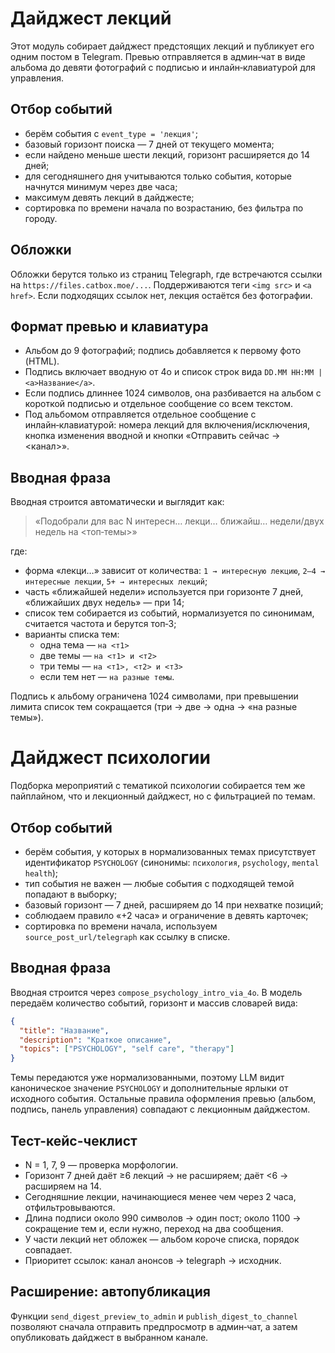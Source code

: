# Дайджест лекций

Этот модуль собирает дайджест предстоящих лекций и публикует его одним постом в Telegram.
Превью отправляется в админ‑чат в виде альбома до девяти фотографий с подписью и
инлайн‑клавиатурой для управления.

## Отбор событий

* берём события с `event_type = 'лекция'`;
* базовый горизонт поиска — 7 дней от текущего момента;
* если найдено меньше шести лекций, горизонт расширяется до 14 дней;
* для сегодняшнего дня учитываются только события, которые начнутся минимум через две часа;
* максимум девять лекций в дайджесте;
* сортировка по времени начала по возрастанию, без фильтра по городу.

## Обложки

Обложки берутся только из страниц Telegraph, где встречаются ссылки на
``https://files.catbox.moe/...``. Поддерживаются теги ``<img src>`` и
``<a href>``. Если подходящих ссылок нет, лекция остаётся без фотографии.

## Формат превью и клавиатура

* Альбом до 9 фотографий; подпись добавляется к первому фото (HTML).
* Подпись включает вводную от 4o и список строк вида ``DD.MM HH:MM | <a>Название</a>``.
* Если подпись длиннее 1024 символов, она разбивается на альбом с короткой
  подписью и отдельное сообщение со всем текстом.
* Под альбомом отправляется отдельное сообщение с инлайн‑клавиатурой:
  номера лекций для включения/исключения, кнопка изменения вводной и кнопки
  «Отправить сейчас → <канал>».

## Вводная фраза

Вводная строится автоматически и выглядит как:

> «Подобрали для вас N интересн… лекци… ближайш… недели/двух недель на <топ‑темы>»

где:

* форма «лекци…» зависит от количества: `1 → интересную лекцию`, `2–4 → интересные лекции`, `5+ → интересных лекций`;
* часть «ближайшей недели» используется при горизонте 7 дней, «ближайших двух недель» — при 14;
* список тем собирается из событий, нормализуется по синонимам, считается частота и берутся топ‑3;
* варианты списка тем:
  * одна тема — `на <т1>`
  * две темы — `на <т1> и <т2>`
  * три темы — `на <т1>, <т2> и <т3>`
  * если тем нет — `на разные темы`.

Подпись к альбому ограничена 1024 символами, при превышении лимита список тем сокращается (три → две → одна → «на разные темы»).

# Дайджест психологии

Подборка мероприятий с тематикой психологии собирается тем же пайплайном, что и лекционный дайджест, но с фильтрацией по темам.

## Отбор событий

* берём события, у которых в нормализованных темах присутствует идентификатор `PSYCHOLOGY` (синонимы: `психология`, `psychology`, `mental health`);
* тип события не важен — любые события с подходящей темой попадают в выборку;
* базовый горизонт — 7 дней, расширяем до 14 при нехватке позиций;
* соблюдаем правило «+2 часа» и ограничение в девять карточек;
* сортировка по времени начала, используем `source_post_url/telegraph` как ссылку в списке.

## Вводная фраза

Вводная строится через `compose_psychology_intro_via_4o`. В модель передаём количество событий, горизонт и массив словарей вида:

```json
{
  "title": "Название",
  "description": "Краткое описание",
  "topics": ["PSYCHOLOGY", "self care", "therapy"]
}
```

Темы передаются уже нормализованными, поэтому LLM видит каноническое значение `PSYCHOLOGY` и дополнительные ярлыки от исходного события. Остальные правила оформления превью (альбом, подпись, панель управления) совпадают с лекционным дайджестом.

## Тест-кейс-чеклист

* N = 1, 7, 9 — проверка морфологии.
* Горизонт 7 дней даёт ≥6 лекций → не расширяем; даёт <6 → расширяем на 14.
* Сегодняшние лекции, начинающиеся менее чем через 2 часа, отфильтровываются.
* Длина подписи около 990 символов → один пост; около 1100 → сокращение тем и, если нужно, переход на два сообщения.
* У части лекций нет обложек — альбом короче списка, порядок совпадает.
* Приоритет ссылок: канал анонсов → telegraph → исходник.

## Расширение: автопубликация

Функции `send_digest_preview_to_admin` и `publish_digest_to_channel` позволяют сначала отправить предпросмотр в админ‑чат, а затем опубликовать дайджест в выбранном канале.
